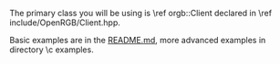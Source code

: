 The primary class you will be using is \ref orgb::Client declared in \ref include/OpenRGB/Client.hpp.

Basic examples are in the [README.md](../README.md), more advanced examples in directory \c examples.
